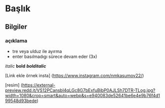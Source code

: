 # Başlık

## Bilgiler

### açıklama

- tre veya ulduz ile ayırma
- enter basılmadıgı sürece devam eder (3x)

*italic* **bold** ***bolditalic***

[Link ekle örnek insta] (https://www.instagram.com/nmkasumov22/)

[resim] (https://external-preview.redd.it/VS12PCansbl4qLGc8G7bExfuBibP0AJLSh7DTR-TLog.jpg?width=1080&crop=smart&auto=webp&s=e940083de52641be6e4e9b76f4d199548d93bede)

